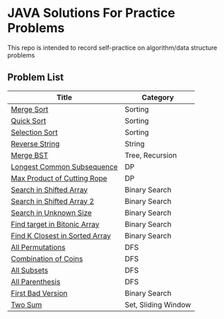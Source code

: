# JAVA Solutions For Practice Problems
This repo is intended to record self-practice on algorithm/data structure problems

## Problem List
| Title  | Category |
| ------------- | ------------- |
| [Merge Sort](https://github.com/qiuyliu/algorithm_coding/blob/master/src/MergeSort.java)  | Sorting  |
| [Quick Sort](https://github.com/qiuyliu/algorithm_coding/blob/master/src/QuickSort.java)  | Sorting  |
| [Selection Sort](https://github.com/qiuyliu/algorithm_coding/blob/master/src/SelectionSort.java) | Sorting |
| [Reverse String](https://github.com/qiuyliu/algorithm_coding/blob/master/src/ReverseString.java)| String |
| [Merge BST](https://github.com/qiuyliu/algorithm_coding/blob/master/src/MergeBinaryTrees.java) | Tree, Recursion |
| [Longest Common Subsequence](https://github.com/qiuyliu/algorithm_coding/blob/master/src/LongestCommonSubsequence.java) | DP |
| [Max Product of Cutting Rope ](https://github.com/qiuyliu/algorithm_coding/blob/master/src/CuttingRope.java) | DP |
| [Search in Shifted Array](https://github.com/qiuyliu/algorithm_coding/blob/master/src/SearchInShiftedArray.java) | Binary Search |
| [Search in Shifted Array 2](https://github.com/qiuyliu/algorithm_coding/blob/master/src/SearchInShiftedArray2.java) | Binary Search |
| [Search in Unknown Size](https://github.com/qiuyliu/algorithm_coding/blob/master/src/SearchInUnknownSize.java) | Binary Search |
| [Find target in Bitonic Array](https://github.com/qiuyliu/algorithm_coding/blob/master/src/FindInPeakArray.java) | Binary Search |
| [Find K Closest in Sorted Array](https://github.com/qiuyliu/algorithm_coding/blob/master/src/KClosestInSortedArray.java) | Binary Search |
| [All Permutations](https://github.com/qiuyliu/algorithm_coding/blob/master/src/AllPermutations.java) | DFS |
| [Combination of Coins](https://github.com/qiuyliu/algorithm_coding/blob/master/src/CoinCombination.java) | DFS |
| [All Subsets](https://github.com/qiuyliu/algorithm_coding/blob/master/src/AllSubsets.java) | DFS |
| [All Parenthesis](https://github.com/qiuyliu/algorithm_coding/blob/master/src/FindAllParenthesis.java) | DFS |
| [First Bad Version](https://github.com/qiuyliu/algorithm_coding/blob/master/src/FirstBadVersion.java) | Binary Search |
| [Two Sum](https://github.com/qiuyliu/algorithm_coding/blob/master/src/TwoSum.java) | Set, Sliding Window|



